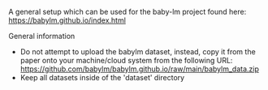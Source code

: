 A general setup which can be used for the baby-lm project found here: https://babylm.github.io/index.html

General information
- Do not attempt to upload the babylm dataset, instead, copy it from the paper onto your machine/cloud system from the following URL: https://github.com/babylm/babylm.github.io/raw/main/babylm_data.zip
- Keep all datasets inside of the 'dataset' directory


